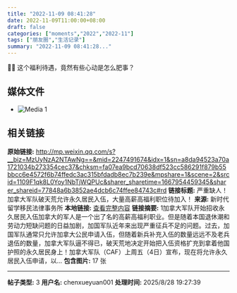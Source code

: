 ```yaml
---
title: "2022-11-09 08:41:28"
date: 2022-11-09T11:00:00+08:00
draft: false
categories: ["moments","2022","2022-11"]
tags: ["朋友圈","生活记录"]
summary: "2022-11-09 08:41:28..."
---
```


🤩🤩 这个福利待遇，竟然有些心动是怎么肥事？

## 媒体文件

- ![Media 1](/Moments/photos/2022-11-09/202211090841280.jpg)

## 相关链接

**原始链接:** http://mp.weixin.qq.com/s?__biz=MzUyNzA2NTAwNg==&mid=2247491674&idx=1&sn=a8da94523a70a1721034b273354cec37&chksm=fa07ea9bcd70638df523cc586291f879b55bbcc6e4572f6b74ffedc3ac315bfdadb8ec7b239e&mpshare=1&scene=2&srcid=1109F1qk8L0Yoy1NbTjWQPUc&sharer_sharetime=1667954459345&sharer_shareid=77848a6b3852ae4dcb6c74ffee84743c#rd
**链接标题:** 严重缺人！加拿大军队破天荒允许永久居民入伍，大量高薪高福利职位待加入！
**来源:** 新时代留学移民法律事务所
**本地链接:** [查看完整内容](/link_content/2022/11/2022-11-09-1/link_content/)
**链接摘要:** 1加拿大军队开始招收永久居民入伍加拿大的军人是一个出了名的高薪高福利职业。但是随着本国退休潮和劳动力短缺问题的日益加剧，加国军队近年来出现严重征兵不足的问题。过去，加国军队通常只允许加拿大公民申请入伍，但随着新兵补充入伍的数量远远不及老兵退伍的数量，加拿大军队逼不得已，破天荒地决定开始把入伍资格扩充到拿着他国护照的永久居民身上！加拿大军队（CAF）上周五（4日）宣布，现在将允许永久居民入伍申请，以...
**包含图片:** 17 张

---

**帖子类型:** 3
**用户名:** chenxueyuan001
**处理时间:** 2025/8/28 19:27:39